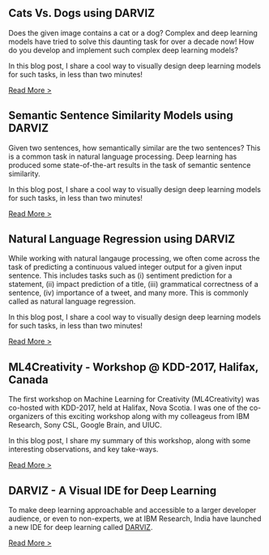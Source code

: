 ## Cats Vs. Dogs using DARVIZ

Does the given image contains a cat or a dog? Complex and deep learning models have tried to solve this daunting task for over a decade now! How do you develop and implement such complex deep learning models?

In this blog post, I share a cool way to visually design deep learning models for such tasks, in less than two minutes!

[Read More >](blogs/darviz_cats_dogs.md)

## Semantic Sentence Similarity Models using DARVIZ

Given two sentences, how semantically similar are the two sentences? This is a common task in natural language processing. Deep learning has produced some state-of-the-art results in the task of semantic sentence similarity.

In this blog post, I share a cool way to visually design deep learning models for such tasks, in less than two minutes!

[Read More >](blogs/darviz_text_classification.md)

## Natural Language Regression using DARVIZ

While working with natural langauge processing, we often come across the task of predicting a continuous valued integer output for a given input sentence. This includes tasks such as (i) sentiment prediction for a statement, (ii) impact prediction of a title, (iii) grammatical correctness of a sentence, (iv) importance of a tweet, and many more. This is commonly called as natural language regression.

In this blog post, I share a cool way to visually design deep learning models for such tasks, in less than two minutes!

[Read More >](blogs/darviz_text_regression.md)


## ML4Creativity - Workshop @ KDD-2017, Halifax, Canada

The first workshop on Machine Learning for Creativity (ML4Creativity) was co-hosted with KDD-2017, held at Halifax, Nova Scotia. I was one of the co-organizers of this exciting workshop along with my colleageus from IBM Research, Sony CSL, Google Brain, and UIUC.

In this blog post, I share my summary of this workshop, along with some interesting observations, and key take-ways. 

[Read More >](blogs/ml4creativity.md)

## DARVIZ - A Visual IDE for Deep Learning

To make deep learning approachable and accessible to a larger developer audience, or even to non-experts, we at IBM Research, India have launched a new IDE for deep learning called [DARVIZ](http://darviz.mybluemix.net/).

[Read More >](blogs/darviz.md)
